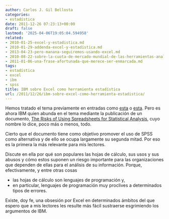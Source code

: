 ```yaml
---
author: Carlos J. Gil Bellosta
categories:
- estadística
date: 2011-12-26 07:23:13+00:00
draft: false
lastmod: '2025-04-06T19:05:04.594958'
related:
- 2010-01-25-excel-y-estadistica.md
- 2010-01-29-addenda-excel-y-estadistica.md
- 2013-04-23-pero-manana-seguiremos-usando-excel.md
- 2010-08-22-sobre-la-cuota-de-mercado-mundial-de-las-herramientas-analiticas-de-negocio.md
- 2011-01-06-una-frase-afortunada-que-merece-ser-enmarcada.md
tags:
- estadística
- excel
- ibm
- spss
title: IBM sobre Excel como herramienta estadística
url: /2011/12/26/ibm-sobre-excel-como-herramienta-estadistica/
---
```


Hemos tratado el tema previamente en entradas como [esta](https://datanalytics.com/2010/01/29/addenda-excel-y-estadistica/) o [esta](https://datanalytics.com/2010/01/25/excel-y-estadistica/). Pero es ahora IBM quien abunda en el tema mediante la publicación de un documento, [The Risks of Using Spreadsheets for Statistical Analysis](/uploads/The_Risks_of_Using_Spreadsheets_for_Statistical_Analysis.pdf), cuyo nombre lo dice, poco más o menos, todo.

Cierto que el documento tiene como objetivo promover el uso de SPSS como alternativa y de ello se ocupa largamente su segunda mitad. Por eso es la primera la más relevante para mis lectores.

Discute en ella por qué son populares las hojas de cálculo, sus usos y sus abusos y cómo estos suponen un riesgo importante para las organizaciones que dependen de ellas para el análisis de su información. Porque, efectivamente, y entre otras cosas


* las hojas de cálculo son lenguajes de programación y,
* en particular, lenguajes de programación muy proclives a determinados tipos de errores.

Existe, doy fe, una obsesión por Excel en determinados ámbitos del que espero que a mis lectores les resulte más fácil sustraerse esgrimiendo los argumentos de IBM.